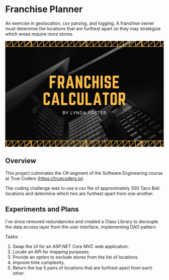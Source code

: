 # Franchise Planner

An exercise in geolocation, csv parsing, and logging. A franchise owner must determine the locations that are furthest apart so they may strategize which areas require more stores. 

![My App](./app.png)

## Overview

This project culminates the C# segment of the Software Engineering course at True Coders (https://truecoders.io). 

The coding challenge was to use a csv file of approximately 300 Taco Bell locations and determine which two are furthest apart from one another. 

## Experiments and Plans

I've since removed redundancies and created a Class Library to decouple the data access layer from the user interface, implementing DAO pattern. 

Tasks:

1. Swap the UI for an ASP.NET Core MVC web application. 
2. Locate an API for mapping purposes. 
3. Provide an option to exclude stores from the list of locations. 
4. Improve time complexity. 
5. Return the top 5 pairs of locations that are furthest apart from each other. 
